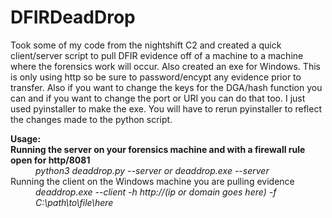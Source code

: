 # DFIRDeadDrop
Took some of my code from the nightshift C2 and created a quick client/server script to pull DFIR evidence off of a machine to a machine where the forensics work will occur. Also created an exe for Windows. This is only using http so be sure to password/encypt any evidence prior to transfer. Also if you want to change the keys for the DGA/hash function you can and if you want to change the port or URI you can do that too. I just used pyinstaller to make the exe. You will have to rerun pyinstaller to reflect the changes made to the python script.

<dl>
  <dt><b>Usage:</b></dt>
  <dt><b>Running the server on your forensics machine and with a firewall rule open for http/8081</b></dt>
  <dd><i>python3 deaddrop.py --server or deaddrop.exe --server</i></dd>
  <dt>Running the client on the Windows machine you are pulling evidence</dt>
  <dd><i>deaddrop.exe --client -h http://(ip or domain goes here) -f C:\path\to\file\here</i></dd>
</dl>
